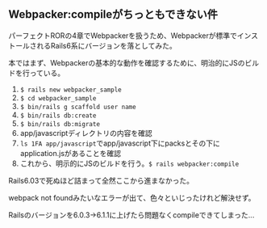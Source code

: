 ## Webpacker:compileがちっともできない件

パーフェクトRORの4章でWebpackerを扱うため、Webpackerが標準でインストールされるRails6系にバージョンを落としてみた。

本ではまず、Webpackerの基本的な動作を確認するために、明治的にJSのビルドを行っている。

1. `$ rails new webpacker_sample`
2. `$ cd webpacker_sample`
3. `$ bin/rails g scaffold user name`
4. `$ bin/rails db:create`
5. `$ bin/rails db:migrate`
6. app/javascriptディレクトリの内容を確認
7. `ls 1FA app/javascript`でapp/javascript下にpacksとその下にapplication.jsがあることを確認
8. これから、明示的にJSのビルドを行う。`$ rails webpacker:compile`

Rails6.03で死ぬほど詰まって全然ここから進まなかった。

webpack not foundみたいなエラーが出て、色々といじったけれど解決せず。

Railsのバージョンを6.0.3→6.1.1に上げたら問題なくcompileできてしまった...
